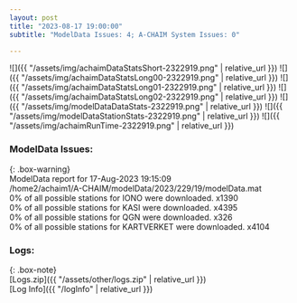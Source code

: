 ```yaml
---
layout: post
title: "2023-08-17 19:00:00"
subtitle: "ModelData Issues: 4; A-CHAIM System Issues: 0"

---
```


![]({{ "/assets/img/achaimDataStatsShort-2322919.png" | relative_url }})
![]({{ "/assets/img/achaimDataStatsLong00-2322919.png" | relative_url }})
![]({{ "/assets/img/achaimDataStatsLong01-2322919.png" | relative_url }})
![]({{ "/assets/img/achaimDataStatsLong02-2322919.png" | relative_url }})
![]({{ "/assets/img/modelDataDataStats-2322919.png" | relative_url }})
![]({{ "/assets/img/modelDataStationStats-2322919.png" | relative_url }})
![]({{ "/assets/img/achaimRunTime-2322919.png" | relative_url }})


### ModelData Issues:  
  
{: .box-warning}  
 ModelData report for 17-Aug-2023 19:15:09   
 /home2/achaim1/A-CHAIM/modelData/2023/229/19/modelData.mat   
 0% of all possible stations for IONO were downloaded. x1390   
 0% of all possible stations for KASI were downloaded. x4395   
 0% of all possible stations for QGN were downloaded. x326   
 0% of all possible stations for KARTVERKET were downloaded. x4104   
  


### Logs:  
  
{: .box-note}  
[Logs.zip]({{ "/assets/other/logs.zip" | relative_url }})  
[Log Info]({{ "/logInfo" | relative_url }})  

